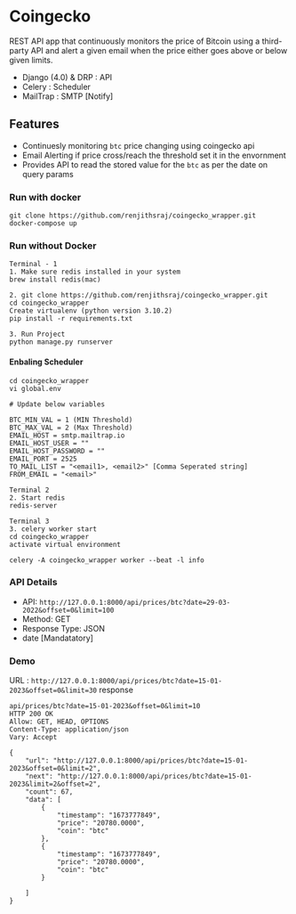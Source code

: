 # Coingecko 

REST API app that continuously monitors the price of Bitcoin using a third-party API and alert a given email when the price either goes above or below given limits.

- Django (4.0) & DRP : API 
- Celery             : Scheduler
- MailTrap           : SMTP [Notify]

## Features
- Continuesly monitoring `btc` price changing using  coingecko api
- Email Alerting if price cross/reach the threshold set it in the envornment
- Provides API to read the stored value for the `btc` as per the date on query params

### Run with docker
```
git clone https://github.com/renjithsraj/coingecko_wrapper.git 
docker-compose up 
``` 

### Run without Docker
```
Terminal - 1
1. Make sure redis installed in your system
brew install redis(mac)

2. git clone https://github.com/renjithsraj/coingecko_wrapper.git 
cd coingecko_wrapper
Create virtualenv (python version 3.10.2)
pip install -r requirements.txt

3. Run Project
python manage.py runserver
```

#### Enbaling Scheduler
```
cd coingecko_wrapper
vi global.env

# Update below variables

BTC_MIN_VAL = 1 (MIN Threshold)
BTC_MAX_VAL = 2 (Max Threshold)
EMAIL_HOST = smtp.mailtrap.io
EMAIL_HOST_USER = ""
EMAIL_HOST_PASSWORD = ""
EMAIL_PORT = 2525
TO_MAIL_LIST = "<email1>, <email2>" [Comma Seperated string]
FROM_EMAIL = "<email>"

Terminal 2
2. Start redis
redis-server

Terminal 3
3. celery worker start
cd coingecko_wrapper
activate virtual environment

celery -A coingecko_wrapper worker --beat -l info
```

### API Details

- API: `http://127.0.0.1:8000/api/prices/btc?date=29-03-2022&offset=0&limit=100`
- Method: GET
- Response Type:  JSON
- date [Mandatatory]

### Demo

URL : `http://127.0.0.1:8000/api/prices/btc?date=15-01-2023&offset=0&limit=30`
response

```
api/prices/btc?date=15-01-2023&offset=0&limit=10
HTTP 200 OK
Allow: GET, HEAD, OPTIONS
Content-Type: application/json
Vary: Accept

{
    "url": "http://127.0.0.1:8000/api/prices/btc?date=15-01-2023&offset=0&limit=2",
    "next": "http://127.0.0.1:8000/api/prices/btc?date=15-01-2023&limit=2&offset=2",
    "count": 67,
    "data": [
        {
            "timestamp": "1673777849",
            "price": "20780.0000",
            "coin": "btc"
        },
        {
            "timestamp": "1673777849",
            "price": "20780.0000",
            "coin": "btc"
        }
        
    ]
}
```



